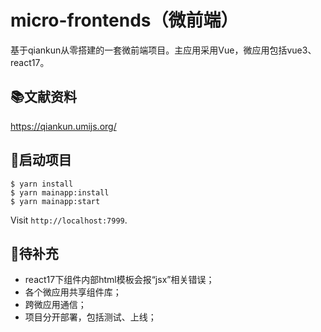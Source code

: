 # micro-frontends（微前端）

基于qiankun从零搭建的一套微前端项目。主应用采用Vue，微应用包括vue3、react17。

## 📚文献资料

https://qiankun.umijs.org/

## 🚗启动项目

```
$ yarn install
$ yarn mainapp:install
$ yarn mainapp:start
```

Visit `http://localhost:7999`.

## 💪待补充

- react17下组件内部html模板会报“jsx”相关错误；
- 各个微应用共享组件库；
- 跨微应用通信；
- 项目分开部署，包括测试、上线；
